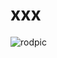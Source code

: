 # xxx
![rodpic](https://user-images.githubusercontent.com/84659419/125196574-05c51400-e28d-11eb-92ae-4c34403540e8.jpg)
